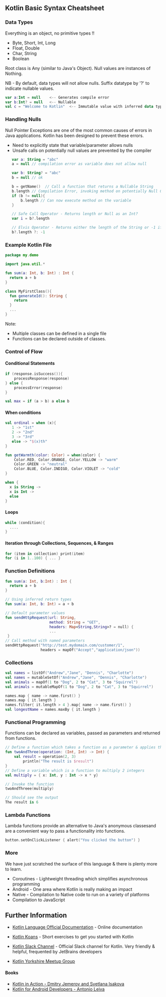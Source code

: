 ## Kotlin Basic Syntax Cheatsheet

### Data Types
Everything is an object, no primitive types !!
- Byte, Short, Int, Long
- Float, Double
- Char, String
- Boolean

Root class is Any (similar to Java's Object).  Null values are instances of Nothing.

NB - By default, data types will not allow nulls.  Suffix datatype by '?' to indicate nullable values.

```kotlin
var a:Int = null    <-- Generates compile error
var b:Int? = null   <-- Nullable 
val c = "Welcome to Kotlin"  <-- Immutable value with inferred data type of String
```

### Handling Nulls
Null Pointer Exceptions are one of the most common causes of errors in Java applications.
 Kotlin has been designed to prevent these errors. 
- Need to explicitly state that variable/parameter allows nulls
- Unsafe calls on potentially null values are prevented by the compiler

```kotlin
   var a: String = "abc"
   a = null // compilation error as variable does not allow null

   var b: String? = "abc"
   b = null // ok

   b = getName()  // Call a function that returns a Nullable String
   b.length // Compilation Error, invoking method on potentially Null Object
   if (b != null){
       b.length // Can now execute method on the variable
   }

   // Safe Call Operator - Returns length or Null as an Int?
   var i = b?.length

   // Elvis Operator - Returns either the length of the String or -1 if b is null
   b?.length ?: -1
```


### Example Kotlin File

```kotlin
package my.demo

import java.util.*

fun sum(a: Int, b: Int) : Int {
  return a + b
}

class MyFirstClass(){
  fun generateId(): String {
    return 
  }
  ...
}
```
Note:
- Multiple classes can be defined in a single file
- Functions can be declared outside of classes.

### Control of Flow
#### Conditional Statements
```kotlin
if (response.isSuccess()){
    processResponse(response)
} else {
    processError(response)
}

val max = if (a > b) a else b
```

#### When conditions
```kotlin
val ordinal = when (x){
   1 -> "1st"
   2 -> "2nd"
   3 -> "3rd"
   else -> "$(x)th"
}

fun getWarmth(color: Color) = when(color) {
    Color.RED, Color.ORANGE, Color.YELLOW -> "warm"
    Color.GREEN -> "neutral"
    Color.BLUE, Color.INDIGO, Color.VIOLET -> "cold"
}

when {
  x is String ->
  x is Int -> 
  else 
}
```
#### Loops
```kotlin
while (condition){
  ....
}
```

#### Iteration through Collections, Sequences, & Ranges
```kotlin
for (item in collection) print(item)
for (i in 1..100) { ... }  
```

### Function Definitions
  ```kotlin
  fun sum(a: Int, b:Int) : Int {
    return a + b
  }
  
  // Using inferred return types
  fun sum(a: Int, b: Int) = a + b
  
  // Default parameter values 
  fun sendHttpRequest(url: String,
                      method: String = "GET", 
                      headers: Map<String,String>? = null) { 
                      ...
   }  
  // Call method with named parameters
  sendHttpRequest("http://test.mydomain.com/customer/1",
                  headers = mapOf("Accept","application/json"))  
  ```

### Collections
```kotlin
val names = listOf("Andrew","Jane", "Dennis", "Charlotte")
val names = mutableSetOf("Andrew","Jane", "Dennis", "Charlotte")
val animals = mapOf(1 to "Dog", 2 to "Cat", 3 to "Squirrel")
val animals = mutableMapOf(1 to "Dog", 2 to "Cat", 3 to "Squirrel")

names.map { name -> name.first() }
names.map { it.length }
names.filter{ it.length > 4 }.map{ name -> name.first() }
val longestName = names.maxBy { it.length }
```

### Functional Programming
Functions can be declared as variables, passed as parameters and returned from functions.

``` kotlin
// Define a function which takes a function as a parameter & applies the function to 2 & 3
fun twoAndThree(operation: (Int, Int) -> Int) {
    val result = operation(2, 3)
        println("The result is $result")
}
// Define a variable which is a function to multiply 2 integers
val multiply = { x: Int, y : Int -> x * y}

// Invoke the function
twoAndThreee(multiply)

// Should see the output
The result is 6
```

### Lambda Functions
Lambda functions provide an alternative to Java's anonymous classesand are a convenient way to pass a functionality into functions.

```kotlin
button.setOnClickListener { alert("You clicked the button") }


```

### More
We have just scratched the surface of this language & there is plenty more to learn.
- Coroutines - Lightweight threading which simplifies asynchronous programming
- Android - One area where Kotlin is really making an impact
- Native - Compilation to Native code to run on a variety of platforms 
- Compilation to JavaScript

## Further Information
- [Kotlin Language Official Documentation](http://kotlinlang.org/docs/reference/) - Online documentation
- [Kotlin Koans](https://try.kotlinlang.org) - Short exercises to get you started with Kotlin
- [Kotlin Slack Channel](kotlinlang.slack.com) - Official Slack channel for Kotlin.  Very friendly & helpful, frequented by JetBrains developers

- [Kotlin Yorkshire Meetup Group]()

#### Books
- [Kotlin in Action - Dmitry Jemerov and Svetlana Isakova](https://www.amazon.co.uk/Kotlin-Action-Dmitry-Jemerov/dp/1617293296)
- [Kotlin for Android Developers - Antonio Leiva](https://www.amazon.co.uk/Kotlin-Android-Developers-Learn-developing/dp/1530075610)
